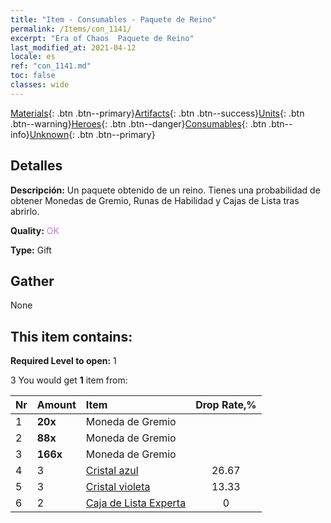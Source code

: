 ```yaml
---
title: "Item - Consumables - Paquete de Reino"
permalink: /Items/con_1141/
excerpt: "Era of Chaos  Paquete de Reino"
last_modified_at: 2021-04-12
locale: es
ref: "con_1141.md"
toc: false
classes: wide
---
```

 [Materials](/es/Items/){: .btn .btn--primary}[Artifacts](/es/Items/Artifacts/){: .btn .btn--success}[Units](/es/Items/Units/){: .btn .btn--warning}[Heroes](/es/Items/Heroes/){: .btn .btn--danger}[Consumables](/es/Items/Consumables/){: .btn .btn--info}[Unknown](/es/Items/Unknown/){: .btn .btn--primary}

## Detalles
 **Descripción:** Un paquete obtenido de un reino. Tienes una probabilidad de obtener Monedas de Gremio, Runas de Habilidad y Cajas de Lista tras abrirlo.

 **Quality:** <span style="color: #DA70D6">OK</span>

 **Type:** Gift

## Gather

  None

## This item contains:

 **Required Level to open:** 1

 3 You would get **1** item  from:

  | Nr | Amount |     Item    | Drop Rate,% |
  |:---|:-------|:------------|:---------:|
  | 1 |  **20x** | Moneda de Gremio |  | 26.67 | 
  | 2 |  **88x** | Moneda de Gremio |  | 20 | 
  | 3 |  **166x** | Moneda de Gremio |  | 13.33 | 
  | 4 | 3 | [Cristal azul](/es/Items/con_716/) | 26.67 | 
  | 5 | 3 | [Cristal violeta](/es/Items/con_720/) | 13.33 | 
  | 6 | 2 | [Caja de Lista Experta](/es/Items/con_770/) | 0 | 
